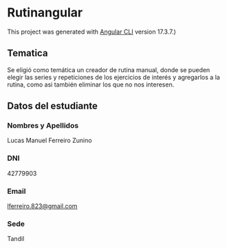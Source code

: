 # Rutinangular

This project was generated with [Angular CLI](https://github.com/angular/angular-cli) version 17.3.7.)

## Tematica

Se eligió como temática un creador de rutina manual, donde se pueden elegir las series y repeticiones de los ejercicios de interés y agregarlos a la rutina, como asi también eliminar los que no nos interesen.

## Datos del estudiante

### Nombres y Apellidos

Lucas Manuel Ferreiro Zunino

### DNI

42779903

### Email

lferreiro.823@gmail.com

### Sede

Tandil